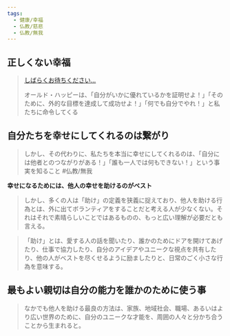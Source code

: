 ```yaml
---
tags:
  - 健康/幸福
  - 仏教/慈悲
  - 仏教/無我
---
```

## 正しくない幸福

> [しばらくお待ちください...](https://disboard.org/ja/server/787207692896567306)
> 
> オールド・ハッピーは、「自分がいかに優れているかを証明せよ！」「そのために、外的な目標を達成して成功せよ！」「何でも自分でやれ！」と私たちに命令してくる


## 自分たちを幸せにしてくれるのは繋がり

>しかし、その代わりに、私たちを本当に幸せにしてくれるのは、「自分には他者とのつながりがある！」「誰も一人では何もできない！」という事実を知ること #仏教/無我 

**幸せになるためには、他人の幸せを助けるのがベスト**

>しかし、多くの人は「助け」の定義を狭義に捉えており、他人を助ける行為とは、外に出てボランティアをすることだと考える人が少なくない。それはそれで素晴らしいことではあるものの、もっと広い理解が必要だとも言える。  
  
>「助け」とは、愛する人の話を聞いたり、誰かのためにドアを開けてあげたり、仕事で協力したり、自分のアイデアやユニークな視点を共有したり、他の人がベストを尽くせるように励ましたりと、日常のごく小さな行為を意味する。

## 最もよい親切は自分の能力を誰かのために使う事

>なかでも他人を助ける最良の方法は、家族、地域社会、職場、あるいはより広い世界のために、自分のユニークな才能を、周囲の人々と分かち合うことから生まれると。

